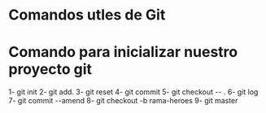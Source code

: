 # Comandos utles de Git

# Comando para inicializar nuestro proyecto git
1- git init
2- git add.
3- git reset
4- git commit
5- git checkout -- .
6- git log 
7- git commit --amend
8- git checkout -b rama-heroes
9- git master

 